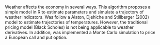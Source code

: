 Weather affects the economy in several ways. This algorithm proposes a simple model in R to estimate parameters and simulate a trajectory of weather indicators. Was 
follow a Alaton, Djehiche and Stillberger (2002) model to estimate trajectories of temperatures. However, the traditional pricing model (Black Scholes) is not 
being applicable to weather derivatives. In addition, was implemented a Monte Carlo simulation to price a European call and put option. 


